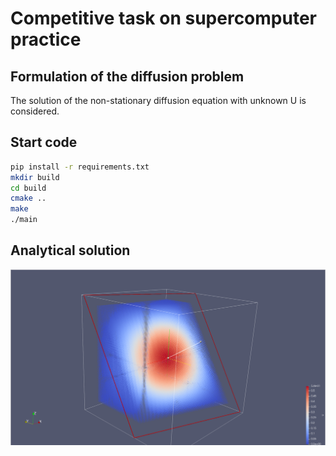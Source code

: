 # Competitive task on supercomputer practice

## Formulation of the diffusion problem
The solution of the non-stationary diffusion equation with unknown U is considered.

## Start code

```bash
pip install -r requirements.txt
mkdir build
cd build
cmake ..
make
./main
```

## Analytical solution
<p align="center">
  <img src="data/images/analytical.png">
</p>
